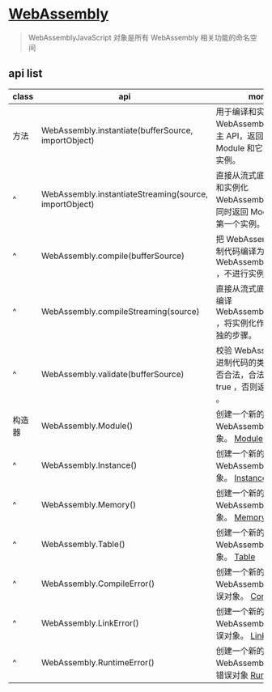 # [WebAssembly](https://developer.mozilla.org/zh-CN/docs/Web/JavaScript/Reference/Global_Objects/WebAssembly)

> WebAssemblyJavaScript 对象是所有 WebAssembly 相关功能的命名空间

## api list

| class  | api                                                    | more                                                                                                                                                              |
| ------ | ------------------------------------------------------ | ----------------------------------------------------------------------------------------------------------------------------------------------------------------- |
| 方法   | WebAssembly.instantiate(bufferSource, importObject)    | 用于编译和实例化 WebAssembly 代码的主 API，返回一个 Module 和它的第一个实例。                                                                                     |
| ^      | WebAssembly.instantiateStreaming(source, importObject) | 直接从流式底层源编译和实例化 WebAssembly 模块，同时返回 Module 及其第一个实例。                                                                                   |
| ^      | WebAssembly.compile(bufferSource)                      | 把 WebAssembly 二进制代码编译为一个 WebAssembly.Module ，不进行实例化。                                                                                           |
| ^      | WebAssembly.compileStreaming(source)                   | 直接从流式底层源代码编译 WebAssembly.Module ，将实例化作为一个单独的步骤。                                                                                        |
| ^      | WebAssembly.validate(bufferSource)                     | 校验 WebAssembly 二进制代码的类型数组是否合法，合法则返回 true ，否则返回 false 。                                                                                |
| 构造器 | WebAssembly.Module()                                   | 创建一个新的 WebAssembly 模块对象。 [Module](https://developer.mozilla.org/zh-CN/docs/Web/JavaScript/Reference/Global_Objects/WebAssembly/Module)                 |
| ^      | WebAssembly.Instance()                                 | 创建一个新的 WebAssembly 实例对象。 [Instance](https://developer.mozilla.org/zh-CN/docs/Web/JavaScript/Reference/Global_Objects/WebAssembly/Instance)             |
| ^      | WebAssembly.Memory()                                   | 创建一个新的 WebAssembly 内存对象。 [Memory](https://developer.mozilla.org/zh-CN/docs/Web/JavaScript/Reference/Global_Objects/WebAssembly/Memory)                 |
| ^      | WebAssembly.Table()                                    | 创建一个新的 WebAssembly 表格对象。 [Table](https://developer.mozilla.org/zh-CN/docs/Web/JavaScript/Reference/Global_Objects/WebAssembly/Table)                   |
| ^      | WebAssembly.CompileError()                             | 创建一个新的 WebAssembly 编译错误对象。 [CompileError](https://developer.mozilla.org/zh-CN/docs/Web/JavaScript/Reference/Global_Objects/WebAssembly/CompileError) |
| ^      | WebAssembly.LinkError()                                | 创建一个新的 WebAssembly 链接错误对象。 [LinkError](https://developer.mozilla.org/zh-CN/docs/Web/JavaScript/Reference/Global_Objects/WebAssembly/LinkError)       |
| ^      | WebAssembly.RuntimeError()                             | 创建一个新的 WebAssembly 运行时错误对象 [RuntimeError](https://developer.mozilla.org/zh-CN/docs/Web/JavaScript/Reference/Global_Objects/WebAssembly/RuntimeError) |
